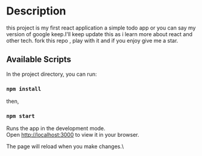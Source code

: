 # Description

this project is my first react application a simple todo app or you can say my version of google keep.I'll keep update this as i learn more about react and other tech.
fork this repo , play with it and if you enjoy give me a star.

## Available Scripts

In the project directory, you can run:

### `npm install`
then,

### `npm start`

Runs the app in the development mode.\
Open [http://localhost:3000](http://localhost:3000) to view it in your browser.

The page will reload when you make changes.\


